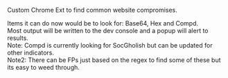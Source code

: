 Custom Chrome Ext to find common website compromises.  

Items it can do now would be to look for: Base64, Hex and Compd.  
Most output will be written to the dev console and a popup will alert to results.  
Note: Compd is currently looking for SocGholish but can be updated for other indicators.  
Note2: There can be FPs just based on the regex to find some of these but its easy to weed through.
